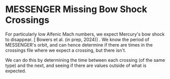 # MESSENGER Missing Bow Shock Crossings

For particularly low Alfenic Mach numbers, we expect Mercury's bow shock to disappear. [ Bowers et al. (in prep, 2024)] . We know the period of MESSENGER's orbit, and can hence determine if there are times in the crossings file where we expect a crossing, but there isn't.

We can do this by determining the time between each crossing (of the same type) and the next, and seeing if there are values outside of what is expected.
